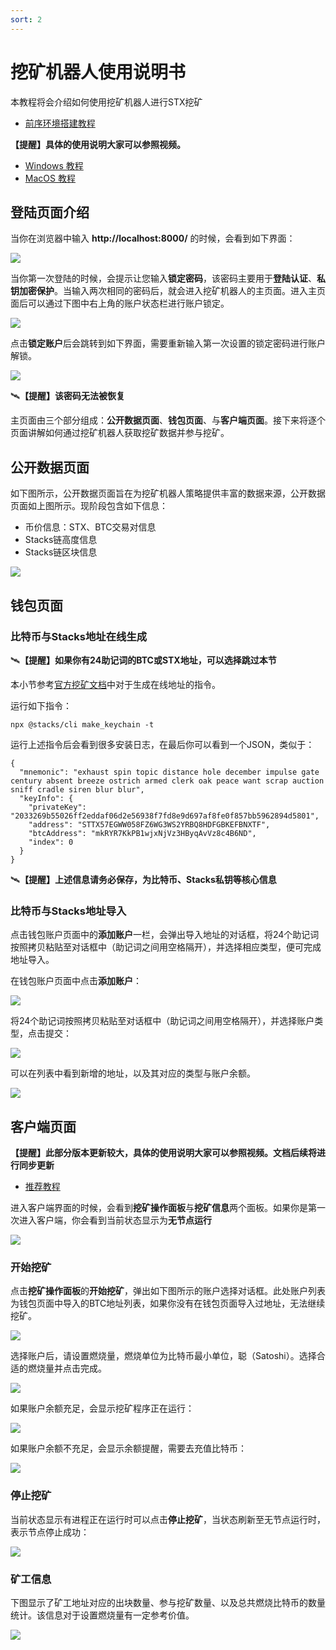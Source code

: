 ```yaml
---
sort: 2
---
```



# 挖矿机器人使用说明书

本教程将会介绍如何使用挖矿机器人进行STX挖矿

- [前序环境搭建教程](../Build-Before-Using/Mining-Bot-Alpha-Tutorial-EN.md)

**【提醒】具体的使用说明大家可以参照视频。**
- [Windows 教程](https://www.youtube.com/watch?v=FXifFx0Akzc)
- [MacOS 教程](https://www.youtube.com/watch?v=TCtCTttsSeI)

## 登陆页面介绍

当你在浏览器中输入 **http://localhost:8000/** 的时候，会看到如下界面：

![](assets/CN/index/indexPage.png)

当你第一次登陆的时候，会提示让您输入**锁定密码**，该密码主要用于**登陆认证**、**私钥加密保护**。当输入两次相同的密码后，就会进入挖矿机器人的主页面。进入主页面后可以通过下图中右上角的账户状态栏进行账户锁定。

![](assets/CN/index/lockPage1.png)

点击**锁定账户**后会跳转到如下界面，需要重新输入第一次设置的锁定密码进行账户解锁。

![](assets/CN/index/lockPage2.png)

:artificial_satellite:**【提醒】该密码无法被恢复**

主页面由三个部分组成：**公开数据页面**、**钱包页面**、与**客户端页面**。接下来将逐个页面讲解如何通过挖矿机器人获取挖矿数据并参与挖矿。

## 公开数据页面

如下图所示，公开数据页面旨在为挖矿机器人策略提供丰富的数据来源，公开数据页面如上图所示。现阶段包含如下信息：
- 币价信息：STX、BTC交易对信息
- Stacks链高度信息
- Stacks链区块信息

![](assets/CN/publicdata/opendataModule.png)


## 钱包页面

### 比特币与Stacks地址在线生成

:artificial_satellite:**【提醒】如果你有24助记词的BTC或STX地址，可以选择跳过本节**

本小节参考[官方挖矿文档](https://docs.blockstack.org/mining)中对于生成在线地址的指令。

运行如下指令：

``` 
npx @stacks/cli make_keychain -t
```

运行上述指令后会看到很多安装日志，在最后你可以看到一个JSON，类似于：

```
{
  "mnemonic": "exhaust spin topic distance hole december impulse gate century absent breeze ostrich armed clerk oak peace want scrap auction sniff cradle siren blur blur",
  "keyInfo": {
    "privateKey": "2033269b55026ff2eddaf06d2e56938f7fd8e9d697af8fe0f857bb5962894d5801",
    "address": "STTX57EGWW058FZ6WG3WS2YRBQ8HDFGBKEFBNXTF",
    "btcAddress": "mkRYR7KkPB1wjxNjVz3HByqAvVz8c4B6ND",
    "index": 0
  }
}
```
:artificial_satellite:**【提醒】上述信息请务必保存，为比特币、Stacks私钥等核心信息**


### 比特币与Stacks地址导入
点击钱包账户页面中的**添加账户**一栏，会弹出导入地址的对话框，将24个助记词按照拷贝粘贴至对话框中（助记词之间用空格隔开），并选择相应类型，便可完成地址导入。

在钱包账户页面中点击**添加账户**：

![](assets/CN/wallet/importAddress1.png)

将24个助记词按照拷贝粘贴至对话框中（助记词之间用空格隔开），并选择账户类型，点击提交：

![](assets/CN/wallet/importAddress2.png)

可以在列表中看到新增的地址，以及其对应的类型与账户余额。

![](assets/CN/wallet/importAddress3.png)

## 客户端页面

**【提醒】此部分版本更新较大，具体的使用说明大家可以参照视频。文档后续将进行同步更新**
- [推荐教程](https://www.youtube.com/watch?v=TCtCTttsSeI)

进入客户端界面的时候，会看到**挖矿操作面板**与**挖矿信息**两个面板。如果你是第一次进入客户端，你会看到当前状态显示为**无节点运行**

![](assets/CN/client/clientPage.png)

### 开始挖矿

点击**挖矿操作面板**的**开始挖矿**，弹出如下图所示的账户选择对话框。此处账户列表为钱包页面中导入的BTC地址列表，如果你没有在钱包页面导入过地址，无法继续挖矿。

![](assets/CN/client/startMining1.png)

选择账户后，请设置燃烧量，燃烧单位为比特币最小单位，聪（Satoshi）。选择合适的燃烧量并点击完成。

![](assets/CN/client/startMining2.png)

如果账户余额充足，会显示挖矿程序正在运行：

![](assets/CN/client/startMining3.png)

如果账户余额不充足，会显示余额提醒，需要去充值比特币：

![](assets/CN/client/balanceNotification.png)

### 停止挖矿

当前状态显示有进程正在运行时可以点击**停止挖矿**，当状态刷新至无节点运行时，表示节点停止成功：

![](assets/CN/client/stopMining.png)

### 矿工信息

下图显示了矿工地址对应的出块数量、参与挖矿数量、以及总共燃烧比特币的数量统计。该信息对于设置燃烧量有一定参考价值。

![](assets/CN/client/minerInfo.png)